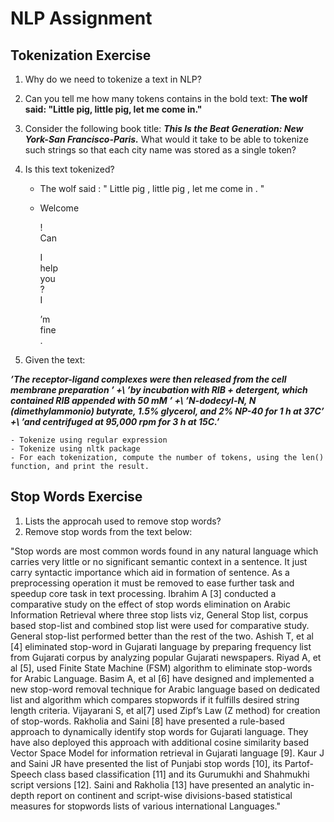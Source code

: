 # NLP Assignment

## Tokenization Exercise

1. Why do we need to tokenize a text in NLP?

2. Can you tell me how many tokens contains in the bold text:
**The wolf said: "Little pig, little pig, let me come in."**
3. Consider the following book title: ***This Is the Beat Generation: New York-San Francisco-Paris.*** What would it take to be able to tokenize such strings so that each city name was stored as a single token?
4. Is this text tokenized?
	- The wolf said : " Little pig , little pig , let me come in . "
	- Welcome
	
		 !     
		 Can  
     
		I     
		help     
		you     
		?     
		I 
    
		’m     
		fine     
		.
    
5. Given the text:

***’The receptor-ligand complexes were then released from the cell membrane preparation ’ +\ ’by incubation with RIB + detergent, which contained RIB appended with 50 mM ’ +\ ’N-dodecyl-N, N (dimethylammonio) butyrate, 1.5% glycerol, and 2% NP-40 for 1 h at 37C’ +\ ’and centrifuged at 95,000 rpm for 3 h at 15C.’***

	- Tokenize using regular expression
	- Tokenize using nltk package
	- For each tokenization, compute the number of tokens, using the len() function, and print the result.
  
  ## Stop Words Exercise
  
  1. Lists the approcah used to remove stop words?
2. Remove stop words from the text below:

"Stop words are most common words found in any natural
language which carries very little or no significant semantic
context in a sentence. It just carry syntactic importance which
aid in formation of sentence. As a preprocessing operation it
must be removed to ease further task and speedup core task in
text processing. Ibrahim A [3] conducted a comparative study
on the effect of stop words elimination on Arabic Information
Retrieval where three stop lists viz, General Stop list, corpus
based stop-list and combined stop list were used for
comparative study. General stop-list performed better than the
rest of the two. Ashish T, et al [4] eliminated stop-word in
Gujarati language by preparing frequency list from Gujarati
corpus by analyzing popular Gujarati newspapers. Riyad A, et
al [5], used Finite State Machine (FSM) algorithm to eliminate
stop-words for Arabic Language. Basim A, et al [6] have
designed and implemented a new stop-word removal technique
for Arabic language based on dedicated list and algorithm
which compares stopwords if it fulfills desired string length
criteria. Vijayarani S, et al[7] used Zipf’s Law (Z method) for
creation of stop-words. Rakholia and Saini [8] have presented
a rule-based approach to dynamically identify stop words for
Gujarati language. They have also deployed this approach
with additional cosine similarity based Vector Space Model for
information retrieval in Gujarati language [9]. Kaur J and Saini
JR have presented the list of Punjabi stop words [10], its Partof-Speech class based classification [11] and its Gurumukhi
and Shahmukhi script versions [12]. Saini and Rakholia [13]
have presented an analytic in-depth report on continent and
script-wise divisions-based statistical measures for stopwords
lists of various international Languages."
